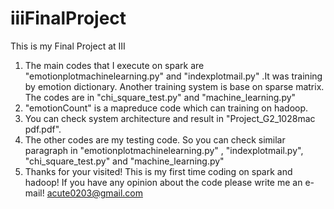 iiiFinalProject
===============

This is my Final Project at III

1.	The main codes that I execute on spark are "emotionplotmachinelearning.py" and "indexplotmail.py" .It was training by emotion dictionary. Another training system is base on sparse matrix. The codes are in "chi_square_test.py" and "machine_learning.py"
2.	"emotionCount" is a mapreduce code which can training on hadoop.
3.  You can check system architecture and result in "Project_G2_1028mac pdf.pdf".
4.  The other codes are my testing code. So you can check similar paragraph in "emotionplotmachinelearning.py" , "indexplotmail.py", "chi_square_test.py" and "machine_learning.py"
5.  Thanks for your visited! This is my first time coding on spark and hadoop! If you have any opinion about the code please write me an e-mail! acute0203@gmail.com
